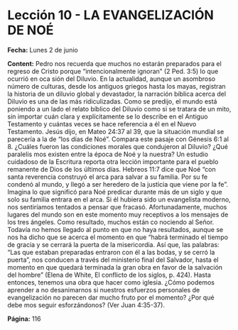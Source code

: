 # Lección 10 - LA EVANGELIZACIÓN DE NOÉ

**Fecha:** Lunes 2 de junio



**Content:** 
Pedro nos recuerda que muchos no estarán preparados para el regreso de
Cristo porque “intencionalmente ignoran” (2 Ped. 3:5) lo que ocurrió en oca­
sión del Diluvio. En la actualidad, aunque un asombroso número de culturas,
desde los antiguos griegos hasta los mayas, registran la historia de un diluvio
global y devastador, la narración bíblica acerca del Diluvio es una de las más
ridiculizadas. Como se predijo, el mundo está poniendo a un lado el relato
bíblico del Diluvio como si se tratara de un mito, sin importar cuán clara y
explícitamente se lo describe en el Antiguo Testamento y cuántas veces se
hace referencia a él en el Nuevo Testamento.
Jesús dijo, en Mateo 24:37 al 39, que la situación mundial se parecería
a la de “los días de Noé”. Compara este pasaje con Génesis 6:1 al 8. ¿Cuáles
fueron las condiciones morales que condujeron al Diluvio? ¿Qué paralelis­
mos existen entre la época de Noé y la nuestra?
Un estudio cuidadoso de la Escritura reporta otra lección importante para
el pueblo remanente de Dios de los últimos días. Hebreos 11:7 dice que Noé “con
santa reverencia construyó el arca para salvar a su familia. Por su fe condenó al
mundo, y llegó a ser heredero de la justicia que viene por la fe”.
Imagina lo que significó para Noé predicar durante más de un siglo y que
solo su familia entrara en el arca. Si él hubiera sido un evangelista moderno,
nos sentiríamos tentados a pensar que fracasó.
Afortunadamente, muchos lugares del mundo son en este momento muy
receptivos a los mensajes de los tres ángeles. Como resultado, muchos están co­
nociendo al Señor. Todavía no hemos llegado al punto en que no haya resultados,
aunque se nos ha dicho que se acerca el momento en que “habrá terminado el
tiempo de gracia y se cerrará la puerta de la misericordia. Así que, las palabras:
“Las que estaban preparadas entraron con él a las bodas, y se cerró la puerta”,
nos conducen a través del ministerio final del Salvador, hasta el momento en
que quedará terminada la gran obra en favor de la salvación del hombre” (Elena
de White, El conflicto de los siglos, p. 424).
Hasta entonces, tenemos una obra que hacer como iglesia.
¿Cómo podemos aprender a no desanimarnos si nuestros esfuerzos personales
de evangelización no parecen dar mucho fruto por el momento? ¿Por qué debe­
mos seguir esforzándonos? (Ver Juan 4:35-37).

**Página:** 116